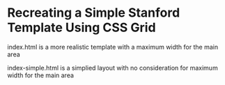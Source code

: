 # Recreating a Simple Stanford Template Using CSS Grid

index.html is a more realistic template with a maximum width for the main area

index-simple.html is a simplied layout with no consideration for maximum width for the main area
